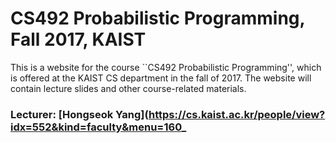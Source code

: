 # CS492 Probabilistic Programming, Fall 2017, KAIST 

This is a website for the course ``CS492 Probabilistic Programming'', which is offered 
at the KAIST CS department in the fall of 2017. The website will contain lecture slides
and other course-related materials.

### Lecturer: [Hongseok Yang](https://cs.kaist.ac.kr/people/view?idx=552&kind=faculty&menu=160_
